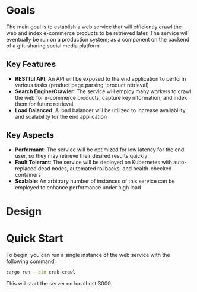 # Goals
The main goal is to establish a web service that will efficiently crawl the web and index e-commerce products to be retrieved later. The service will eventually be run on a production system; as a component on the backend of a gift-sharing social media platform.

## Key Features
- **RESTful API**: An API will be exposed to the end application to perform various tasks (product page parsing, product retrieval)
- **Search Engine/Crawler**: The service will employ many workers to crawl the web for e-commerce products, capture key information, and index them for future retrieval
- **Load Balanced**: A load balancer will be utilized to increase availability and scalability for the end application

## Key Aspects
- **Performant**: The service will be optimized for low latency for the end user, so they may retrieve their desired results quickly
- **Fault Tolerant**: The service will be deployed on Kubernetes with auto-replaced dead nodes, automated rollbacks, and health-checked containers
- **Scalable**: An arbitrary number of instances of this service can be employed to enhance performance under high load

# Design

# Quick Start
To begin, you can run a single instance of the web service with the following command:
```bash
cargo run --bin crab-crawl
```
This will start the server on localhost:3000.

